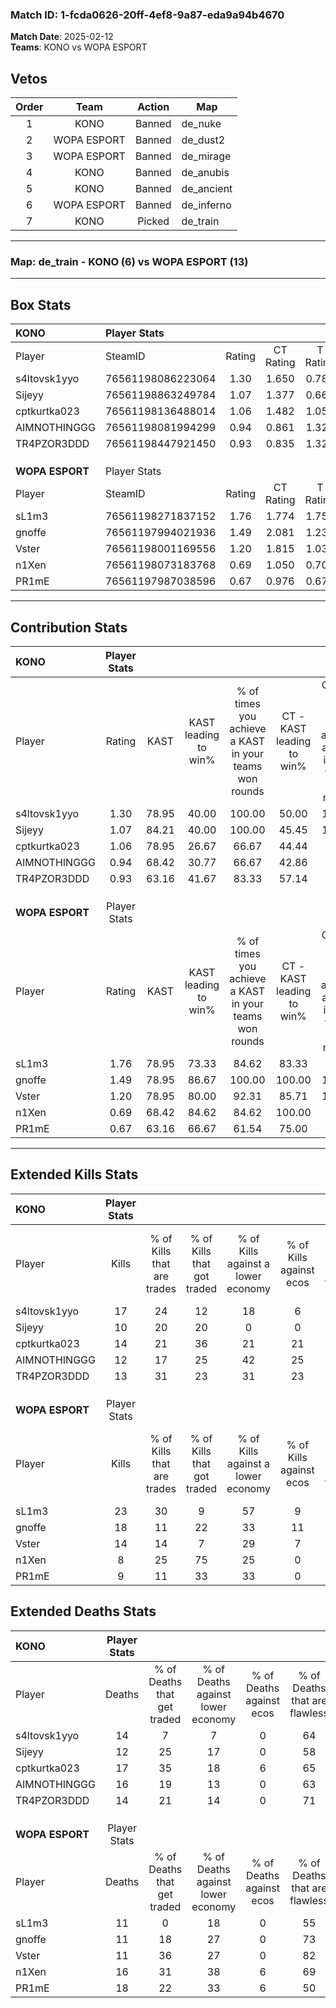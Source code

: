 ### Match ID: 1-fcda0626-20ff-4ef8-9a87-eda9a94b4670  
**Match Date**: 2025-02-12  
**Teams**: KONO vs WOPA ESPORT  

## Vetos  

| Order | Team | Action | Map |
| :---: | :--: | :----: | --- |
| 1 | KONO | Banned | de_nuke |
| 2 | WOPA ESPORT | Banned | de_dust2 |
| 3 | WOPA ESPORT | Banned | de_mirage |
| 4 | KONO | Banned | de_anubis |
| 5 | KONO | Banned | de_ancient |
| 6 | WOPA ESPORT | Banned | de_inferno |
| 7 | KONO | Picked | de_train |

---  

### **Map**: de_train - KONO (6) vs WOPA ESPORT (13)  
---  

## Box Stats  

| **KONO**        | Player Stats      |        |           |          |       |       |       |         |        |      |     |
| :- | :- | :-: | :-: | :-: | :-: | :-: | :-: | :-: | :-: | :-: | :-: |
| Player          | SteamID           | Rating | CT Rating | T Rating | KAST  |  ADR  | Kills | Assists | Deaths | K/D  | HS% |
| s4ltovsk1yyo    | 76561198086223064 |  1.30  |   1.650   |  0.787   | 78.95 | 81.1  |  17   |    5    |   14   | 1.21 | 29  |
| Sijeyy          | 76561198863249784 |  1.07  |   1.377   |  0.667   | 84.21 | 76.3  |  10   |    6    |   12   | 0.83 | 80  |
| cptkurtka023    | 76561198136488014 |  1.06  |   1.482   |  1.056   | 78.95 | 78.1  |  14   |    2    |   17   | 0.82 | 71  |
| AIMNOTHINGGG    | 76561198081994299 |  0.94  |   0.861   |  1.329   | 68.42 | 79.4  |  12   |    5    |   16   | 0.75 | 33  |
| TR4PZOR3DDD     | 76561198447921450 |  0.93  |   0.835   |  1.329   | 63.16 | 61.3  |  13   |    3    |   14   | 0.93 | 53  |
|                 |                   |        |           |          |       |       |       |         |        |      |     |
|                 |                   |        |           |          |       |       |       |         |        |      |     |
|                 |                   |        |           |          |       |       |       |         |        |      |     |
| **WOPA ESPORT** | Player Stats      |        |           |          |       |       |       |         |        |      |     |
| Player          | SteamID           | Rating | CT Rating | T Rating | KAST  |  ADR  | Kills | Assists | Deaths | K/D  | HS% |
| sL1m3           | 76561198271837152 |  1.76  |   1.774   |  1.755   | 78.95 | 115.4 |  23   |    3    |   11   | 2.09 | 47  |
| gnoffe          | 76561197994021936 |  1.49  |   2.081   |  1.238   | 78.95 | 97.7  |  18   |    6    |   11   | 1.64 | 50  |
| Vster           | 76561198001169556 |  1.20  |   1.815   |  1.032   | 78.95 | 68.6  |  14   |    2    |   11   | 1.27 | 50  |
| n1Xen           | 76561198073183768 |  0.69  |   1.050   |  0.702   | 68.42 | 56.5  |   8   |    6    |   16   | 0.50 | 50  |
| PR1mE           | 76561197987038596 |  0.67  |   0.976   |  0.670   | 63.16 | 64.6  |   9   |    7    |   18   | 0.50 | 55  |
---  

## Contribution Stats  

| **KONO**        | Player Stats |       |                      |                                                        |                           |                                                             |                          |                                                            |
| :- | :-: | :-: | :-: | :-: | :-: | :-: | :-: | :-: |
| Player          |    Rating    | KAST  | KAST leading to win% | % of times you achieve a KAST in your teams won rounds | CT - KAST leading to win% | CT - % of times you achieve a KAST in your teams won rounds | T - KAST leading to win% | T - % of times you achieve a KAST in your teams won rounds |
| s4ltovsk1yyo    |     1.30     | 78.95 |        40.00         |                         100.00                         |           50.00           |                           100.00                            |          20.00           |                           100.00                           |
| Sijeyy          |     1.07     | 84.21 |        40.00         |                         100.00                         |           45.45           |                           100.00                            |          25.00           |                           100.00                           |
| cptkurtka023    |     1.06     | 78.95 |        26.67         |                         66.67                          |           44.44           |                            80.00                            |           0.00           |                            0.00                            |
| AIMNOTHINGGG    |     0.94     | 68.42 |        30.77         |                         66.67                          |           42.86           |                            60.00                            |          16.67           |                           100.00                           |
| TR4PZOR3DDD     |     0.93     | 63.16 |        41.67         |                         83.33                          |           57.14           |                            80.00                            |          20.00           |                           100.00                           |
|                 |              |       |                      |                                                        |                           |                                                             |                          |                                                            |
|                 |              |       |                      |                                                        |                           |                                                             |                          |                                                            |
|                 |              |       |                      |                                                        |                           |                                                             |                          |                                                            |
| **WOPA ESPORT** | Player Stats |       |                      |                                                        |                           |                                                             |                          |                                                            |
| Player          |    Rating    | KAST  | KAST leading to win% | % of times you achieve a KAST in your teams won rounds | CT - KAST leading to win% | CT - % of times you achieve a KAST in your teams won rounds | T - KAST leading to win% | T - % of times you achieve a KAST in your teams won rounds |
| sL1m3           |     1.76     | 78.95 |        73.33         |                         84.62                          |           83.33           |                            83.33                            |          66.67           |                           85.71                            |
| gnoffe          |     1.49     | 78.95 |        86.67         |                         100.00                         |          100.00           |                           100.00                            |          77.78           |                           100.00                           |
| Vster           |     1.20     | 78.95 |        80.00         |                         92.31                          |           85.71           |                           100.00                            |          75.00           |                           85.71                            |
| n1Xen           |     0.69     | 68.42 |        84.62         |                         84.62                          |          100.00           |                            83.33                            |          75.00           |                           85.71                            |
| PR1mE           |     0.67     | 63.16 |        66.67         |                         61.54                          |           75.00           |                            50.00                            |          62.50           |                           71.43                            |
---  

## Extended Kills Stats  

| **KONO**        | Player Stats |                            |                            |                                    |                         |                              |                                 |                                       |                    |           |
| :- | :-: | :-: | :-: | :-: | :-: | :-: | :-: | :-: | :-: | :-: |
| Player          |    Kills     | % of Kills that are trades | % of Kills that got traded | % of Kills against a lower economy | % of Kills against ecos | % of Kills that are flawless | % of Kills that are close duels | % of Kills that are assisted by flash | Pistol Round Kills | AWP Kills |
| s4ltovsk1yyo    |      17      |             24             |             12             |                 18                 |            6            |              88              |                0                |                   0                   |         10         |     3     |
| Sijeyy          |      10      |             20             |             20             |                 0                  |            0            |              50              |               30                |                   0                   |         1          |     2     |
| cptkurtka023    |      14      |             21             |             36             |                 21                 |           21            |              71              |               14                |                   0                   |         0          |     1     |
| AIMNOTHINGGG    |      12      |             17             |             25             |                 42                 |           25            |              50              |                0                |                  17                   |         0          |     2     |
| TR4PZOR3DDD     |      13      |             31             |             23             |                 31                 |           23            |              62              |                0                |                   0                   |         0          |     1     |
|                 |              |                            |                            |                                    |                         |                              |                                 |                                       |                    |           |
|                 |              |                            |                            |                                    |                         |                              |                                 |                                       |                    |           |
|                 |              |                            |                            |                                    |                         |                              |                                 |                                       |                    |           |
| **WOPA ESPORT** | Player Stats |                            |                            |                                    |                         |                              |                                 |                                       |                    |           |
| Player          |    Kills     | % of Kills that are trades | % of Kills that got traded | % of Kills against a lower economy | % of Kills against ecos | % of Kills that are flawless | % of Kills that are close duels | % of Kills that are assisted by flash | Pistol Round Kills | AWP Kills |
| sL1m3           |      23      |             30             |             9              |                 57                 |            9            |              74              |                9                |                   0                   |         8          |     1     |
| gnoffe          |      18      |             11             |             22             |                 33                 |           11            |              67              |                6                |                   0                   |         0          |     3     |
| Vster           |      14      |             14             |             7              |                 29                 |            7            |              79              |                7                |                  14                   |         0          |     2     |
| n1Xen           |      8       |             25             |             75             |                 25                 |            0            |              38              |               13                |                  38                   |         0          |     1     |
| PR1mE           |      9       |             11             |             33             |                 33                 |            0            |              33              |               11                |                  11                   |         0          |     0     |
## Extended Deaths Stats  

| **KONO**        | Player Stats |                             |                                   |                          |                               |                            |                           |               |
| :- | :-: | :-: | :-: | :-: | :-: | :-: | :-: | :-: |
| Player          |    Deaths    | % of Deaths that get traded | % of Deaths against lower economy | % of Deaths against ecos | % of Deaths that are flawless | % of Deaths that are close | % of Deaths while blinded | Deaths to AWP |
| s4ltovsk1yyo    |      14      |              7              |                 7                 |            0             |              64               |             7              |             0             |       3       |
| Sijeyy          |      12      |             25              |                17                 |            0             |              58               |             17             |             8             |       0       |
| cptkurtka023    |      17      |             35              |                18                 |            6             |              65               |             0              |             6             |       2       |
| AIMNOTHINGGG    |      16      |             19              |                13                 |            0             |              63               |             13             |             6             |       2       |
| TR4PZOR3DDD     |      14      |             21              |                14                 |            0             |              71               |             7              |            21             |       1       |
|                 |              |                             |                                   |                          |                               |                            |                           |               |
|                 |              |                             |                                   |                          |                               |                            |                           |               |
|                 |              |                             |                                   |                          |                               |                            |                           |               |
| **WOPA ESPORT** | Player Stats |                             |                                   |                          |                               |                            |                           |               |
| Player          |    Deaths    | % of Deaths that get traded | % of Deaths against lower economy | % of Deaths against ecos | % of Deaths that are flawless | % of Deaths that are close | % of Deaths while blinded | Deaths to AWP |
| sL1m3           |      11      |              0              |                18                 |            0             |              55               |             9              |             0             |       0       |
| gnoffe          |      11      |             18              |                27                 |            0             |              73               |             0              |             0             |       3       |
| Vster           |      11      |             36              |                27                 |            0             |              82               |             9              |             0             |       3       |
| n1Xen           |      16      |             31              |                38                 |            6             |              69               |             13             |             6             |       2       |
| PR1mE           |      18      |             22              |                33                 |            6             |              50               |             6              |             6             |       3       |
